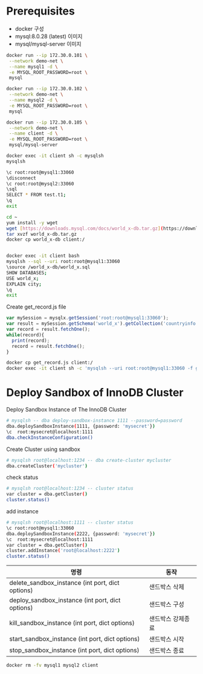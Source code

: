 # Prerequisites

- docker 구성
- mysql:8.0.28 (latest) 이미지
- mysql/mysql-server 이미지

```bash
docker run --ip 172.30.0.101 \
 --network demo-net \
 --name mysql1 -d \
 -e MYSQL_ROOT_PASSWORD=root \
 mysql

docker run --ip 172.30.0.102 \
 --network demo-net \
 --name mysql2 -d \
 -e MYSQL_ROOT_PASSWORD=root \
 mysql

docker run --ip 172.30.0.105 \
 --network demo-net \
 --name client -d \
 -e MYSQL_ROOT_PASSWORD=root \
 mysql/mysql-server

docker exec -it client sh -c mysqlsh
mysqlsh
```

```bash
\c root:root@mysql1:33060
\disconnect
\c root:root@mysql2:33060
\sql
SELECT * FROM test.t1;
\q
exit
```

```bash
cd ~
yum install -y wget 
wget [https://downloads.mysql.com/docs/world_x-db.tar.gz](https://downloads.mysql.com/docs/world_x-db.tar.gz)
tar xvzf world_x-db.tar.gz
docker cp world_x-db client:/

```

```bash

docker exec -it client bash
mysqlsh --sql --uri root:root@mysql1:33060 
\source /world_x-db/world_x.sql
SHOW DATABASES;
USE world_x;
EXPLAIN city;
\q
exit
```

Create get_record.js file

```jsx
var mySession = mysqlx.getSession('root:root@mysql1:33060');
var result = mySession.getSchema('world_x').getCollection('countryinfo').find().execute();
var record = result.fetchOne();
while(record){
  print(record);
  record = result.fetchOne();
}
```

```bash
docker cp get_record.js client:/
docker exec -it client sh -c 'mysqlsh --uri root:root@mysql1:33060 -f get_record.js'
```

# Deploy Sandbox of InnoDB Cluster

Deploy Sandbox Instance of The InnoDB Cluster

```bash
# mysqlsh -- dba deploy-sandbox-instance 1111 --password=password
dba.deploySandboxInstance(1111, {password: 'mysecret'})
\c  root:mysecret@localhost:1111
dba.checkInstanceConfiguration()
```

Create Cluster using sandbox

```bash
# mysqlsh root@localhost:1234 -- dba create-cluster mycluster
dba.createCluster('mycluster')
```

check status

```bash
# mysqlsh root@localhost:1234 -- cluster status
var cluster = dba.getCluster()
cluster.status()
```

add instance

```bash
# mysqlsh root@localhost:1111 -- cluster status
\c root:root@mysql1:33060 
dba.deploySandboxInstance(2222, {password: 'mysecret'})
\c  root:mysecret@localhost:1111
var cluster = dba.getCluster()
cluster.addInstance('root@localhost:2222')
cluster.status()
```

| 명령 | 동작 |
| --- | --- |
| delete_sandbox_instance (int port, dict options) | 샌드박스 삭제 |
| deploy_sandbox_instance (int port, dict options) | 샌드박스 구성 |
| kill_sandbox_instance (int port, dict options) | 샌드박스 강제종료 |
| start_sandbox_instance (int port, dict options) | 샌드박스 시작 |
| stop_sandbox_instance (int port, dict options) | 샌드박스 종료 |

```bash
docker rm -fv mysql1 mysql2 client 
```
